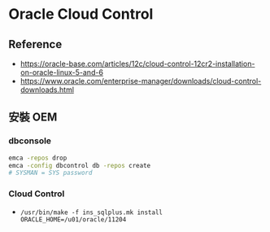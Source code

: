 # Oracle Cloud Control
## Reference
- https://oracle-base.com/articles/12c/cloud-control-12cr2-installation-on-oracle-linux-5-and-6
- https://www.oracle.com/enterprise-manager/downloads/cloud-control-downloads.html

## 安裝 OEM
### dbconsole
```bash
emca -repos drop
emca -config dbcontrol db -repos create
# SYSMAN = SYS password
```

### Cloud Control
- `/usr/bin/make -f ins_sqlplus.mk install ORACLE_HOME=/u01/oracle/11204`